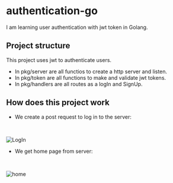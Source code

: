 # authentication-go
I am learning user authentication with jwt token in Golang.

## Project structure
This project uses jwt to authenticate users.<br>
* In pkg/server are all functios to create a http server and listen.<br>
* In pkg/token are all functions to make and validate jwt tokens.<br>
* In pkg/handlers are all routes as a logIn and SignUp.<br>

## How does this project work
* We create a post request to log in to the server: <br>
<br>

![LogIn](https://github.com/francolautaro2/authentication-go/assets/69493845/664075c5-c451-4345-98f8-287b9e6fbe6c)

* We get home page from server: <br>
<br>

![home](https://github.com/francolautaro2/authentication-go/assets/69493845/05f361b2-1762-43d5-806d-04933c4b160c)
